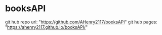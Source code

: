 # booksAPI

git hub repo url: "https://github.com/AHenry2117/booksAPI"
git hub pages: "https://ahenry2117.github.io/booksAPI/"